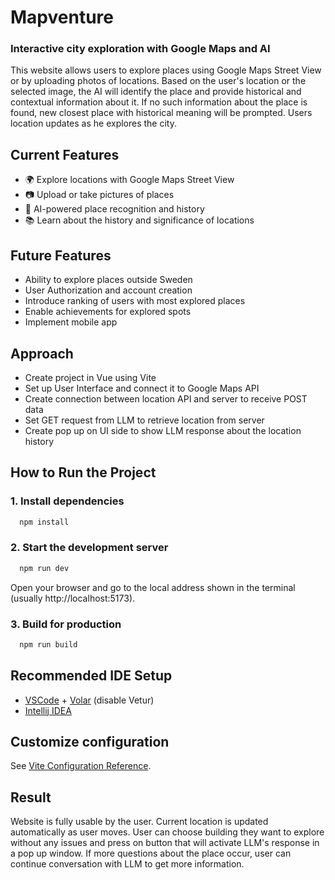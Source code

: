 # Mapventure
### Interactive city exploration with Google Maps and AI

This website allows users to explore places using Google Maps Street View or by uploading photos of locations. Based on the user's location or the selected image, the AI will identify the place and provide historical and contextual information about it. If no such information about the place is found, new closest place with historical meaning will be prompted. Users location updates as he explores the city.

## Current Features

- 🌍 Explore locations with Google Maps Street View
- 📷 Upload or take pictures of places
- 🤖 AI-powered place recognition and history
- 📚 Learn about the history and significance of locations

## Future Features
- Ability to explore places outside Sweden
- User Authorization and account creation
- Introduce ranking of users with most explored places
- Enable achievements for explored spots
- Implement mobile app

## Approach
- Create project in Vue using Vite
- Set up User Interface and connect it to Google Maps API
- Create connection between location API and server to receive POST data
- Set GET request from LLM to retrieve location from server
- Create pop up on UI side to show LLM response about the location history

## How to Run the Project

### 1. Install dependencies

```sh
  npm install
```

### 2. Start the development server

```sh
  npm run dev
```

Open your browser and go to the local address shown in the terminal (usually http://localhost:5173).

### 3. Build for production

```sh
  npm run build
```

## Recommended IDE Setup

- [VSCode](https://code.visualstudio.com/) + [Volar](https://marketplace.visualstudio.com/items?itemName=Vue.volar) (disable Vetur)
- [Intellij IDEA](https://www.jetbrains.com/idea/#)

## Customize configuration

See [Vite Configuration Reference](https://vite.dev/config/).

## Result
Website is fully usable by the user. Current location is updated automatically as user moves. User can choose building they want to explore without any issues and press on button that will activate LLM's response in a pop up window. If more questions about the place occur, user can continue conversation with LLM to get more information. 